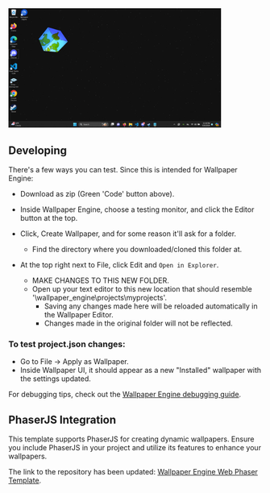 <img width="422" alt="image" src="https://raw.githubusercontent.com/brendenderp/wallpaper-engine-web-phaser-template/master/image.png">

## Developing

There's a few ways you can test. Since this is intended for Wallpaper Engine:

- Download as zip (Green 'Code' button above).

- Inside Wallpaper Engine, choose a testing monitor, and click the Editor button at the top.
- Click, Create Wallpaper, and for some reason it'll ask for a folder.
  - Find the directory where you downloaded/cloned this folder at.
- At the top right next to File, click Edit and `Open in Explorer`.
  - MAKE CHANGES TO THIS NEW FOLDER.
  - Open up your text editor to this new location that should resemble '\wallpaper_engine\projects\myprojects\'.
    - Saving any changes made here will be reloaded automatically in the Wallpaper Editor.
    - Changes made in the original folder will not be reflected.

### To test project.json changes: 

- Go to File -> Apply as Wallpaper.
- Inside Wallpaper UI, it should appear as a new "Installed" wallpaper with the settings updated.

For debugging tips, check out the [Wallpaper Engine debugging guide](https://docs.wallpaperengine.io/en/web/debug/debug.html).

## PhaserJS Integration

This template supports PhaserJS for creating dynamic wallpapers. Ensure you include PhaserJS in your project and utilize its features to enhance your wallpapers.

The link to the repository has been updated: [Wallpaper Engine Web Phaser Template](https://github.com/brendenderp/wallpaper-engine-web-phaser-template).
